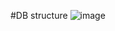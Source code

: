 #DB structure
![image](https://user-images.githubusercontent.com/45454489/150199085-288f03cb-2ea7-44cf-b6d9-5ee8d39168f7.png)
